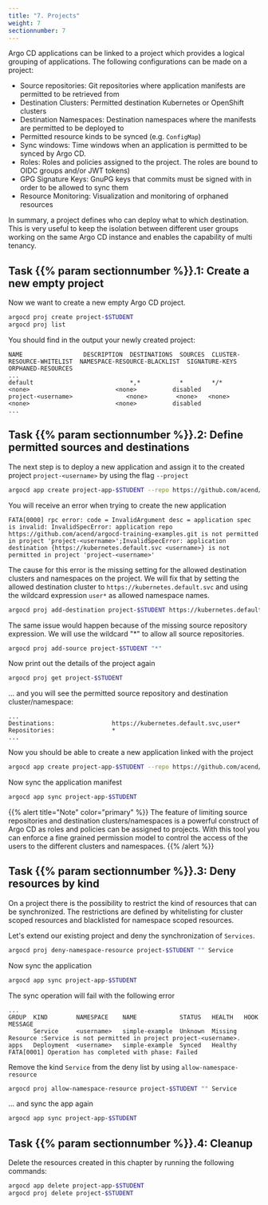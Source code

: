 ```yaml
---
title: "7. Projects"
weight: 7
sectionnumber: 7
---
```


Argo CD applications can be linked to a project which provides a logical grouping of applications. The following configurations can be made on a project:

* Source repositories: Git repositories where application manifests are permitted to be retrieved from
* Destination Clusters: Permitted destination Kubernetes or OpenShift clusters
* Destination Namespaces: Destination namespaces where the manifests are permitted to be deployed to
* Permitted resource kinds to be synced (e.g. `ConfigMap`)
* Sync windows: Time windows when an application is permitted to be synced by Argo CD.
* Roles: Roles and policies assigned to the project. The roles are bound to OIDC groups and/or JWT tokens)
* GPG Signature Keys: GnuPG keys that commits must be signed with in order to be allowed to sync them
* Resource Monitoring: Visualization and monitoring of orphaned resources

In summary, a project defines who can deploy what to which destination. This is very useful to keep the isolation between different user groups working on the same Argo CD instance and enables the capability of multi tenancy.


## Task {{% param sectionnumber %}}.1: Create a new empty project

Now we want to create a new empty Argo CD project.

```bash
argocd proj create project-$STUDENT
argocd proj list
```

You should find in the output your newly created project:

```
NAME                 DESCRIPTION  DESTINATIONS  SOURCES  CLUSTER-RESOURCE-WHITELIST  NAMESPACE-RESOURCE-BLACKLIST  SIGNATURE-KEYS  ORPHANED-RESOURCES
...
default                           *,*           *        */*                         <none>                        <none>          disabled
project-<username>               <none>        <none>   <none>                      <none>                        <none>          disabled
...
```


## Task {{% param sectionnumber %}}.2: Define permitted sources and destinations

The next step is to deploy a new application and assign it to the created project `project-<username>` by using the flag `--project`

```bash
argocd app create project-app-$STUDENT --repo https://github.com/acend/argocd-training-examples.git --path 'example-app' --dest-server https://kubernetes.default.svc --dest-namespace $STUDENT --project project-$STUDENT
```

You will receive an error when trying to create the new application
```
FATA[0000] rpc error: code = InvalidArgument desc = application spec is invalid: InvalidSpecError: application repo https://github.com/acend/argocd-training-examples.git is not permitted in project 'project-<username>';InvalidSpecError: application destination {https://kubernetes.default.svc <username>} is not permitted in project 'project-<username>'
```

The cause for this error is the missing setting for the allowed destination clusters and namespaces on the project. We will fix that by setting the allowed destination cluster to `https://kubernetes.default.svc` and using the wildcard expression `user*` as allowed namespace names.

```bash
argocd proj add-destination project-$STUDENT https://kubernetes.default.svc "user*"
```

The same issue would happen because of the missing source repository expression. We will use the wildcard "*" to allow all source repositories.

```bash
argocd proj add-source project-$STUDENT "*"
```

Now print out the details of the project again

```bash
argocd proj get project-$STUDENT
```

... and you will see the permitted source repository and destination cluster/namespace:

```
...
Destinations:                https://kubernetes.default.svc,user*
Repositories:                *
...
```

Now you should be able to create a new application linked with the project

```bash
argocd app create project-app-$STUDENT --repo https://github.com/acend/argocd-training-examples.git --path 'example-app' --dest-server https://kubernetes.default.svc --dest-namespace $STUDENT --project project-$STUDENT
```

Now sync the application manifest

```bash
argocd app sync project-app-$STUDENT
```

{{% alert title="Note" color="primary" %}}
The feature of limiting source repositories and destination clusters/namespaces is a powerful construct of Argo CD as roles and policies can be assigned to projects. With this tool you can enforce a fine grained permission model to control the access of the users to the different clusters and namespaces.
{{% /alert %}}


## Task {{% param sectionnumber %}}.3: Deny resources by kind

On a project there is the possibility to restrict the kind of resources that can be synchronized. The restrictions are defined by whitelisting for cluster scoped resources and blacklisted for namespace scoped resources.

Let's extend our existing project and deny the synchronization of `Services`.

```bash
argocd proj deny-namespace-resource project-$STUDENT "" Service
```

Now sync the application
```bash
argocd app sync project-app-$STUDENT
```

The sync operation will fail with the following error

```
...
GROUP  KIND        NAMESPACE    NAME            STATUS   HEALTH   HOOK  MESSAGE
       Service     <username>   simple-example  Unknown  Missing        Resource :Service is not permitted in project project-<username>.
apps   Deployment  <username>   simple-example  Synced   Healthy
FATA[0001] Operation has completed with phase: Failed
```

Remove the kind `Service` from the deny list by using `allow-namespace-resource`

```bash
argocd proj allow-namespace-resource project-$STUDENT "" Service
```

... and sync the app again
```bash
argocd app sync project-app-$STUDENT
```


## Task {{% param sectionnumber %}}.4: Cleanup

Delete the resources created in this chapter by running the following commands:

```bash
argocd app delete project-app-$STUDENT
argocd proj delete project-$STUDENT
```
